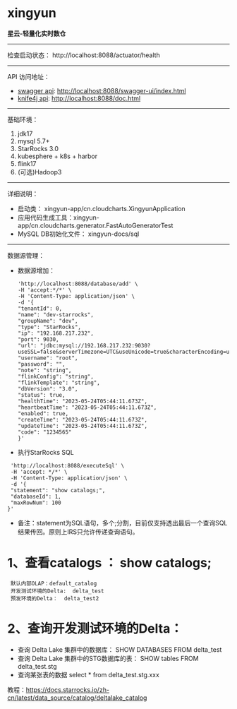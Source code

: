 # xingyun

**星云-轻量化实时数仓**

----
检查启动状态：
http://localhost:8088/actuator/health

----

API 访问地址：

- [swagger api](http://localhost:8088/swagger-ui/index.html): [http://localhost:8088/swagger-ui/index.html](http://localhost:8088/swagger-ui/index.html)
- [knife4j api](http://localhost:8088/doc.html): [http://localhost:8088/doc.html](http://localhost:8088/doc.html)

----

基础环境：

1. jdk17
2. mysql 5.7+
3. StarRocks 3.0
4. kubesphere + k8s + harbor
5. flink17
6. (可选)Hadoop3

----
详细说明：

- 启动类： xingyun-app/cn.cloudcharts.XingyunApplication
- 应用代码生成工具：xingyun-app/cn.cloudcharts.generator.FastAutoGeneratorTest
- MySQL DB初始化文件： xingyun-docs/sql

----
数据源管理：

- 数据源增加：

  ```` curl -X 'POST' \
  'http://localhost:8088/database/add' \
  -H 'accept:*/*' \
  -H 'Content-Type: application/json' \
  -d '{
  "tenantId": 0,
  "name": "dev-starrocks",
  "groupName": "dev",
  "type": "StarRocks",
  "ip": "192.168.217.232",
  "port": 9030,
  "url": "jdbc:mysql://192.168.217.232:9030?useSSL=false&serverTimezone=UTC&useUnicode=true&characterEncoding=utf8&allowMultiQueries=true",
  "username": "root",
  "password": "",
  "note": "string",
  "flinkConfig": "string",
  "flinkTemplate": "string",
  "dbVersion": "3.0",
  "status": true,
  "healthTime": "2023-05-24T05:44:11.673Z",
  "heartbeatTime": "2023-05-24T05:44:11.673Z",
  "enabled": true,
  "createTime": "2023-05-24T05:44:11.673Z",
  "updateTime": "2023-05-24T05:44:11.673Z",
  "code": "1234565"
  }' 
  
- 执行StarRocks SQL
 ````curl -X 'POST' \
  'http://localhost:8088/executeSql' \
  -H 'accept: */*' \
  -H 'Content-Type: application/json' \
  -d '{
  "statement": "show catalogs;",
  "databaseId": 1,
  "maxRowNum": 100
}'
````

- 备注：statement为SQL语句，多个;分割，目前仅支持透出最后一个查询SQL结果传回。原则上IRS只允许传递查询语句。

# 1、查看catalogs ： show catalogs;
     默认内部OLAP：default_catalog
     开发测试环境的Delta:  delta_test
     预发环境的Delta：  delta_test2

# 2、查询开发测试环境的Delta：
 - 查询 Delta Lake 集群中的数据库：
   SHOW DATABASES FROM delta_test
- 查询 Delta Lake 集群中的STG数据库的表： 
   SHOW tables FROM delta_test.stg
- 查询某张表的数据
   select * from delta_test.stg.xxx


教程：https://docs.starrocks.io/zh-cn/latest/data_source/catalog/deltalake_catalog





